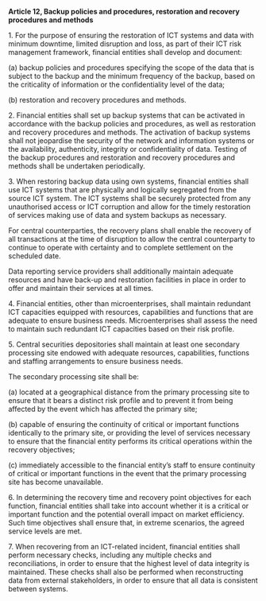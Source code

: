 **Article 12, Backup policies and procedures, restoration and recovery procedures and methods**

  


1\. For the purpose of ensuring the restoration of ICT systems and data with minimum downtime, limited disruption and loss, as part of their ICT risk management framework, financial entities shall develop and document:

(a) backup policies and procedures specifying the scope of the data that is subject to the backup and the minimum frequency of the backup, based on the criticality of information or the confidentiality level of the data;

(b) restoration and recovery procedures and methods.

  


2\. Financial entities shall set up backup systems that can be activated in accordance with the backup policies and procedures, as well as restoration and recovery procedures and methods. The activation of backup systems shall not jeopardise the security of the network and information systems or the availability, authenticity, integrity or confidentiality of data. Testing of the backup procedures and restoration and recovery procedures and methods shall be undertaken periodically.

  


3\. When restoring backup data using own systems, financial entities shall use ICT systems that are physically and logically segregated from the source ICT system. The ICT systems shall be securely protected from any unauthorised access or ICT corruption and allow for the timely restoration of services making use of data and system backups as necessary.

For central counterparties, the recovery plans shall enable the recovery of all transactions at the time of disruption to allow the central counterparty to continue to operate with certainty and to complete settlement on the scheduled date.

Data reporting service providers shall additionally maintain adequate resources and have back-up and restoration facilities in place in order to offer and maintain their services at all times.

  


4\. Financial entities, other than microenterprises, shall maintain redundant ICT capacities equipped with resources, capabilities and functions that are adequate to ensure business needs. Microenterprises shall assess the need to maintain such redundant ICT capacities based on their risk profile.

  


5\. Central securities depositories shall maintain at least one secondary processing site endowed with adequate resources, capabilities, functions and staffing arrangements to ensure business needs.

The secondary processing site shall be:

(a) located at a geographical distance from the primary processing site to ensure that it bears a distinct risk profile and to prevent it from being affected by the event which has affected the primary site;

(b) capable of ensuring the continuity of critical or important functions identically to the primary site, or providing the level of services necessary to ensure that the financial entity performs its critical operations within the recovery objectives;

(c) immediately accessible to the financial entity’s staff to ensure continuity of critical or important functions in the event that the primary processing site has become unavailable.

  


6\. In determining the recovery time and recovery point objectives for each function, financial entities shall take into account whether it is a critical or important function and the potential overall impact on market efficiency. Such time objectives shall ensure that, in extreme scenarios, the agreed service levels are met.

  


7\. When recovering from an ICT-related incident, financial entities shall perform necessary checks, including any multiple checks and reconciliations, in order to ensure that the highest level of data integrity is maintained. These checks shall also be performed when reconstructing data from external stakeholders, in order to ensure that all data is consistent between systems.